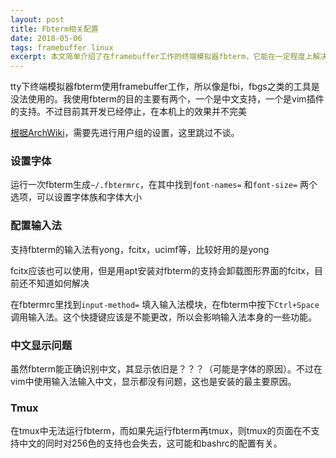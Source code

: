 ```yaml
---
layout: post
title: Fbterm相关配置
date: 2018-05-06 
tags: framebuffer linux
excerpt: 本文简单介绍了在framebuffer工作的终端模拟器fbterm，它能在一定程度上解决tty中文显示和输入的问题，但是却无法适应全部的要求，建议在迫不得已使用控制台时使用。本文讲解一部分设置项以供参考。
---
```


tty下终端模拟器fbterm使用framebuffer工作，所以像是fbi，fbgs之类的工具是没法使用的。我使用fbterm的目的主要有两个，一个是中文支持，一个是vim插件的支持。不过目前其开发已经停止，在本机上的效果并不完美



[根据ArchWiki](https://wiki.archlinux.org/index.php/Fbterm)，需要先进行用户组的设置，这里跳过不谈。

### 设置字体

运行一次fbterm生成`~/.fbtermrc`，在其中找到`font-names=` 和`font-size=` 两个选项，可以设置字体族和字体大小

### 配置输入法

支持fbterm的输入法有yong，fcitx，ucimf等，比较好用的是yong

fcitx应该也可以使用，但是用apt安装对fbterm的支持会卸载图形界面的fcitx，目前还不知道如何解决

在fbtermrc里找到`input-method=` 填入输入法模块，在fbterm中按下`Ctrl+Space` 调用输入法。这个快捷键应该是不能更改，所以会影响输入法本身的一些功能。

### 中文显示问题

虽然fbterm能正确识别中文，其显示依旧是？？？（可能是字体的原因）。不过在vim中使用输入法输入中文，显示都没有问题，这也是安装的最主要原因。

### Tmux

在tmux中无法运行fbterm，而如果先运行fbterm再tmux，则tmux的页面在不支持中文的同时对256色的支持也会失去，这可能和bashrc的配置有关。
